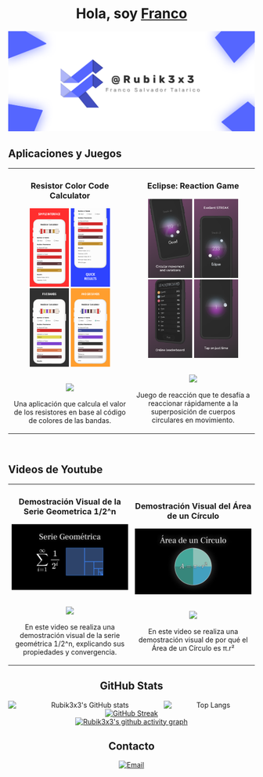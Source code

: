 <div align="center">
<h1 align="center">Hola, soy <a href="https://github.com/Rubik3x3">Franco</a></h1>
</div>

<img src="images/banner2.png">
<!-- <img src="banner.png"> -->

<!-- ## Technologies: -->
<!-- 
<div align="center">
<a href="https://www.android.com/" style="text-decoration: none;">
  <img src="https://img.shields.io/badge/Android-white?style=for-the-badge&logo=android&logoColor=white&labelColor=151515" alt="Android" style="text-decoration: none;">
</a>
<a href="https://www.linux.org/" style="text-decoration: none;">
  <img src="https://img.shields.io/badge/Linux-white?style=for-the-badge&logo=linux&logoColor=white&labelColor=151515" alt="Linux" style="text-decoration: none;">
</a>
<a href="https://godotengine.org/" style="text-decoration: none;">
  <img src="https://img.shields.io/badge/Godot_Engine-white?style=for-the-badge&logo=godot-engine&logoColor=white&labelColor=151515" alt="Godot Engine" style="text-decoration: none;">
</a><br>
<a href="https://www.python.org/" style="text-decoration: none;">
  <img src="https://img.shields.io/badge/Python-white?style=for-the-badge&logo=python&logoColor=white&labelColor=151515" alt="Python" style="text-decoration: none;">
</a>
<a href="https://kotlinlang.org/" style="text-decoration: none;">
  <img src="https://img.shields.io/badge/Kotlin-white?style=for-the-badge&logo=kotlin&logoColor=white&labelColor=151515" alt="Kotlin" style="text-decoration: none;">
</a>
<a href="https://www.arduino.cc/" style="text-decoration: none;">
  <img src="https://img.shields.io/badge/Arduino-white?style=for-the-badge&logo=arduino&logoColor=white&labelColor=151515" alt="Arduino" style="text-decoration: none;">
</a><br>--> 
<!--
<a href="https://firebase.google.com/" style="text-decoration: none;">
  <img src="https://img.shields.io/badge/Firebase-white?style=for-the-badge&logo=Firebase&logoColor=white&labelColor=151515" alt="Firebase" style="text-decoration: none;">
</a>

<a href="https://developer.mozilla.org/en-US/docs/Web/HTML" style="text-decoration: none;">
  <img src="https://img.shields.io/badge/HTML-white?style=for-the-badge&logo=html5&logoColor=white&labelColor=151515" alt="HTML" style="text-decoration: none;">
</a>
<a href="https://developer.mozilla.org/en-US/docs/Web/CSS" style="text-decoration: none;">
  <img src="https://img.shields.io/badge/CSS-white?style=for-the-badge&logo=css3&logoColor=white&labelColor=151515" alt="CSS" style="text-decoration: none;">
</a>
</div>

<!--
## Programs:
[![Figma](https://img.shields.io/badge/figma-%23F35959.svg?style=for-the-badge&logo=figma&logoColor=white)]()
[![Aseprite](https://img.shields.io/badge/Aseprite-FFFFFF?style=for-the-badge&logo=Aseprite&logoColor=#white)]()
</br>
[![Godot Engine](https://img.shields.io/badge/GODOT-%23FFFFFF.svg?style=for-the-badge&logo=godot-engine)]()
[![Arduino](https://img.shields.io/badge/-Arduino-00979D?style=for-the-badge&logo=Arduino&logoColor=white)]()
</br>
-->
<!--
## IDEs:
[![Android Studio](https://img.shields.io/badge/Android%20Studio-18B861.svg?style=for-the-badge&logo=android-studio&logoColor=white)]()
[![Vim](https://img.shields.io/badge/VIM-%2311AB00.svg?style=for-the-badge&logo=vim&logoColor=white)]()
</br>
[![Replit](https://img.shields.io/badge/Replit-DD1200?style=for-the-badge&logo=Replit&logoColor=white)]()
[![Visual Studio Code](https://img.shields.io/badge/Visual%20Studio%20Code-0078d7.svg?style=for-the-badge&logo=visual-studio-code&logoColor=white)]()
</br>
[![Sublime Text](https://img.shields.io/badge/sublime_text-%23575757.svg?style=for-the-badge&logo=sublime-text&logoColor=important)]()
</br>
-->
## Aplicaciones y Juegos
<table>
<tr>
  
<td width="50%">
<h3 align="center">Resistor Color Code Calculator</h3>
<div align="center">
<img src="images/resistorimagen1.png" width="80" alt="Imagen 1">
<img src="images/resistorimagen2.png" width="80" alt="Imagen 1">
<img src="images/resistorimagen3.png" width="80" alt="Imagen 1">
<img src="images/resistorimagen4.png" width="80" alt="Imagen 1">

<p>
<br>
<a href="https://play.google.com/store/apps/details?id=com.rubik3x3.resistorcolorcodecalculator" target="_blank">
<img src="https://img.shields.io/badge/-Link a Play Store-green?style=for-the-badge&color=ffffff">
</a>
</p>
<p>Una aplicación que calcula el valor de los resistores en base al código de colores de las bandas.</p>
</div>
</td>
<td width="50%">
<h3 align="center">Eclipse: Reaction Game</h3>
<div align="center">
<img src="images/eclipseimagen1.png" width="90" alt="Imagen 1">
<img src="images/eclipseimagen2.png" width="90" alt="Imagen 1">
<img src="images/eclipseimagen3.png" width="90" alt="Imagen 1">
<img src="images/eclipseimagen4.png" width="90" alt="Imagen 1">

<p>
<br>
<a href="https://play.google.com/store/apps/details?id=studios.rubikf4629.eclipse" target="_blank">
<img src="https://img.shields.io/badge/-Link a Play Store-green?style=for-the-badge&color=ffffff">
</a>
</p>
<p>Juego de reacción que te desafía a reaccionar rápidamente a la superposición de cuerpos circulares en movimiento.</p>
</div>
</td>

</tr>
</table>

<br/>

## Videos de Youtube
<table>
<tr>
  
<td width="50%">
<h3 align="center">Demostración Visual de la Serie Geometrica 1/2^n</h3>
<div align="center">
<a href="https://www.youtube.com/watch?v=Jlk-QHUI64A" target="_blank"><img src="images/video1.png" width="400" alt="Demostración Visual de la Serie Geometrica 1/2^n"></a>
<p>
<br/>
<a href="https://www.youtube.com/watch?v=Jlk-QHUI64A" target="_blank">
<img src="https://img.shields.io/badge/-Link al Video de Youtube-green?style=for-the-badge&color=ffffff">
</a>
</p>
<p>En este video se realiza una demostración visual de la serie geométrica 1/2^n, explicando sus propiedades y convergencia. </p>
</div>
</td>
<td width="50%">
<h3 align="center">Demostración Visual del Área de un Círculo</h3>
<div align="center">
<a href="https://www.youtube.com/watch?v=-1JQEb1NnUY" target="_blank"><img src="images/video2.png" width="400" alt="Demostración Visual del Área de un Círculo"></a>
<p>
<br/>
<a href="https://www.youtube.com/watch?v=-1JQEb1NnUY" target="_blank">
<img src="https://img.shields.io/badge/-Link al Video de Youtube-green?style=for-the-badge&color=ffffff">
</a>
</p>
<p>En este video se realiza una demostración visual de por qué el Área de un Círculo es π.r²</p>
</div>
</td>

</tr>
</table>

<h2 align="center">GitHub Stats</h2>

<div align="center">
  <div style="display: flex; justify-content: center;">
    <img src="https://github-readme-stats.vercel.app/api?username=Rubik3x3&show_icons=true&theme=graywhite" alt="Rubik3x3's GitHub stats" width="400">
    <img src="https://github-readme-stats.vercel.app/api/top-langs/?username=Rubik3x3&layout=compact&langs_count=10&show_icons=true&theme=graywhite" alt="Top Langs" width="233.5px">
  </div>
  <div style="display: flex; justify-content: center;">
    <a href="https://github.com/Rubik3x3/github-readme-stats">
      <img src="https://github-readme-streak-stats.herokuapp.com?user=Rubik3x3&theme=graywhite&date_format=M%20j%5B%2C%20Y%5D" alt="GitHub Streak" width="637.5px">
    </a>
  </div>
  <div style="display: flex; justify-content: center;">
    <a href="https://github.com/Rubik3x3/github-readme-activity-graph">
      <img src="https://github-readme-activity-graph.vercel.app/graph?username=Rubik3x3&bg_color=fffff0&color=708090&line=24292e&point=24292e&area=true&hide_border=true" alt="Rubik3x3's github activity graph" width="637.5px" >
    </a>
  </div>
</div>
<!--
<h2 align="center">APPs, Games and Youtube</h2>
<div align="center">
  <a href="https://rubik3x3.itch.io">
    <img src="https://img.shields.io/badge/Itch-%23E14848.svg?style=for-the-badge&logo=Itch.io&logoColor=white" alt="Itch.io">
  </a>
  <a href="https://play.google.com/store/apps/dev?id=9074361239959973863&hl">
    <img src="https://img.shields.io/badge/Google_Play-5383E1?style=for-the-badge&logo=google-play&logoColor=white" alt="Play Store">
  </a>
  <a href="https://youtube.com/@FrancoSalvadorTalarico">
    <img src="https://img.shields.io/badge/YouTube-%23FF0000.svg?style=for-the-badge&logo=YouTube&logoColor=white" alt="YouTube">
  </a>
</div>
-->
<h2 align="center">Contacto</h2>

<div align="center">
  <a href="mailto:francosalvadortalarico@gmail.com">
    <img src="https://img.shields.io/badge/francosalvadortalarico@gmail.com-my_personal_email-FFFFFF?style=for-the-badge&logo=gmail&logoColor=FFFFFF&labelColor=151515" alt="Email">
  </a>
</div>
<!--
**Rubik3x3/Rubik3x3** is a ✨ _special_ ✨ repository because its `README.md` (this file) appears on your GitHub profile.
Here are some ideas to get you started:
- 🔭 I’m currently working on ...
- 🌱 I’m currently learning ...
- 👯 I’m looking to collaborate on ...
- 🤔 I’m looking for help with ...
- 💬 Ask me about ...
- 📫 How to reach me: ...
- 😄 Pronouns: ...
- ⚡ Fun fact: ...
-->

